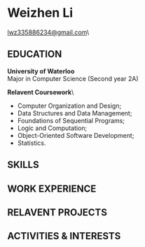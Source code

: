 # Weizhen Li 
lwz335886234@gmail.com\

## EDUCATION
**University of Waterloo**\
Major in Computer Science (Second year 2A)

**Relavent Coursework**\
- Computer Organization and Design; 
- Data Structures and Data Management; 
- Foundations of Sequential Programs; 
- Logic and Computation; 
- Object-Oriented Software Development; 
- Statistics.


## SKILLS

## WORK EXPERIENCE

## RELAVENT PROJECTS

## ACTIVITIES & INTERESTS
